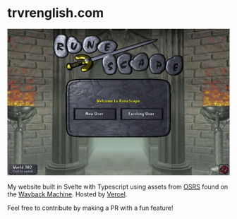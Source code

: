 # trvrenglish.com

<img src="/static/gifs/login.gif" alt="OSRS Login Page" width="700"/>

My website built in Svelte with Typescript using assets from [OSRS](https://oldschool.runescape.com/) found on the [Wayback Machine](https://web.archive.org/). Hosted by [Vercel](https://vercel.com/).

Feel free to contribute by making a PR with a fun feature!
